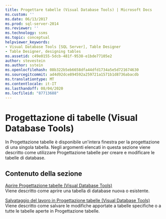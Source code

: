 ```yaml
---
title: Progettare tabelle (Visual Database Tools) | Microsoft Docs
ms.custom: ''
ms.date: 06/13/2017
ms.prod: sql-server-2014
ms.reviewer: ''
ms.technology: ssms
ms.topic: conceptual
helpviewer_keywords:
- Visual Database Tools [SQL Server], Table Designer
- Table Designer, designing tables
ms.assetid: c49e0155-5dcb-481f-9538-e1bde77105e2
author: stevestein
ms.author: sstein
ms.openlocfilehash: 08b322b5eb6658dfa44dfd1734a5e5d721674630
ms.sourcegitcommit: ad4d92dce894592a259721a1571b1d8736abacdb
ms.translationtype: MT
ms.contentlocale: it-IT
ms.lasthandoff: 08/04/2020
ms.locfileid: "87713688"
---
```

# <a name="design-tables-visual-database-tools"></a>Progettazione di tabelle (Visual Database Tools)
  In Progettazione tabelle è disponibile un'intera finestra per la progettazione di una singola tabella. Negli argomenti elencati in questa sezione viene descritto come utilizzare Progettazione tabelle per creare e modificare le tabelle di database.  
  
## <a name="in-this-section"></a>Contenuto della sezione  
 [Aprire Progettazione tabelle &#40;Visual Database Tools&#41;](visual-database-tools.md)  
 Viene descritto come aprire una tabella di database nuova o esistente.  
  
 [Salvataggio del lavoro in Progettazione tabelle &#40;Visual Database Tools&#41;](../../database-engine/save-your-work-in-table-designer-visual-database-tools.md)  
 Viene descritto come salvare le modifiche apportate a tabelle specifiche o a tutte le tabelle aperte in Progettazione tabelle.  
  
  
